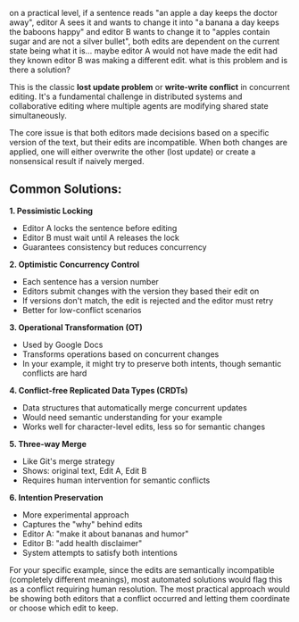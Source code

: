 on a practical level, if a sentence reads "an apple a day keeps the doctor away", editor A sees it and wants to change it into "a banana a day keeps the baboons happy" and editor B wants to change it to "apples contain sugar and are not a silver bullet", both edits are dependent on the current state being what it is... maybe editor A would not have made the edit had they known editor B was making a different edit. what is this problem and is there a solution? 

This is the classic **lost update problem** or **write-write conflict** in concurrent editing. It's a fundamental challenge in distributed systems and collaborative editing where multiple agents are modifying shared state simultaneously.

The core issue is that both editors made decisions based on a specific version of the text, but their edits are incompatible. When both changes are applied, one will either overwrite the other (lost update) or create a nonsensical result if naively merged.

## Common Solutions:

**1. Pessimistic Locking**
- Editor A locks the sentence before editing
- Editor B must wait until A releases the lock
- Guarantees consistency but reduces concurrency

**2. Optimistic Concurrency Control**
- Each sentence has a version number
- Editors submit changes with the version they based their edit on
- If versions don't match, the edit is rejected and the editor must retry
- Better for low-conflict scenarios

**3. Operational Transformation (OT)**
- Used by Google Docs
- Transforms operations based on concurrent changes
- In your example, it might try to preserve both intents, though semantic conflicts are hard

**4. Conflict-free Replicated Data Types (CRDTs)**
- Data structures that automatically merge concurrent updates
- Would need semantic understanding for your example
- Works well for character-level edits, less so for semantic changes

**5. Three-way Merge**
- Like Git's merge strategy
- Shows: original text, Edit A, Edit B
- Requires human intervention for semantic conflicts

**6. Intention Preservation**
- More experimental approach
- Captures the "why" behind edits
- Editor A: "make it about bananas and humor"
- Editor B: "add health disclaimer"
- System attempts to satisfy both intentions

For your specific example, since the edits are semantically incompatible (completely different meanings), most automated solutions would flag this as a conflict requiring human resolution. The most practical approach would be showing both editors that a conflict occurred and letting them coordinate or choose which edit to keep.